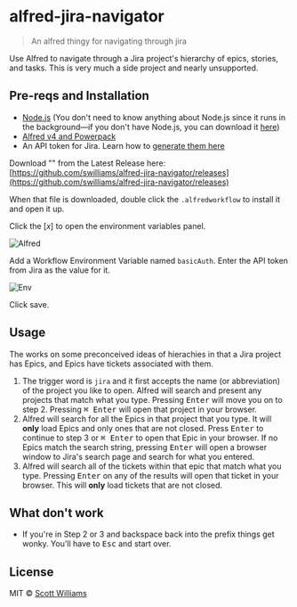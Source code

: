 # alfred-jira-navigator

> An alfred thingy for navigating through jira

Use Alfred to navigate through a Jira project's hierarchy of epics, stories, and tasks. This is very much a side project and nearly unsupported. 

## Pre-reqs and Installation
- [Node.js](https://nodejs.org/en/) (You don't need to know anything about Node.js since it runs in the background—if you don't have Node.js, you can download it [here](https://nodejs.org/en/#download))
- [Alfred v4 and Powerpack](https://www.alfredapp.com/powerpack/)
- An API token for Jira. Learn how to [generate them here](https://confluence.atlassian.com/cloud/api-tokens-938839638.html)

Download "" from the Latest Release here: [https://github.com/swilliams/alfred-jira-navigator/releases](https://github.com/swilliams/alfred-jira-navigator/releases)

When that file is downloaded, double click the `.alfredworkflow` to install it and open it up.

Click the [_x_] to open the environment variables panel.

![Alfred](https://cdn.zappy.app/eaa2e9bc9fd4d7bad25174c2bc4d2a56.png)

Add a Workflow Environment Variable named `basicAuth`. Enter the API token from Jira as the value for it.

![Env](https://cdn.zappy.app/f1e0bdb0d01f22e07ddf989a6fe0e0e9.png)

Click save.

## Usage

The works on some preconceived ideas of hierachies in that a Jira project has Epics, and Epics have tickets associated with them. 

1. The trigger word is `jira` and it first accepts the name (or abbreviation) of the project you like to open. Alfred will search and present any projects that match what you type. Pressing <kbd>Enter</kbd> will move you on to step 2. Pressing <kbd>⌘ Enter</kbd> will open that project in your browser. 
2. Alfred will search for all the Epics in that project that you type. It will **only** load Epics and only ones that are not closed. Press <kbd>Enter</kbd> to continue to step 3 or <kbd>⌘ Enter</kbd> to open that Epic in your browser. If no Epics match the search string, pressing <kbd>Enter</kbd> will open a browser window to Jira's search page and search for what you entered.
3. Alfred will search all of the tickets within that epic that match what you type. Pressing <kbd>Enter</kbd> on any of the results will open that ticket in your browser. This will **only** load tickets that are not closed.

## What don't work
* If you're in Step 2 or 3 and backspace back into the prefix things get wonky. You'll have to <kbd>Esc</kbd> and start over.

## License

MIT © [Scott Williams](https://swilliams.me)
